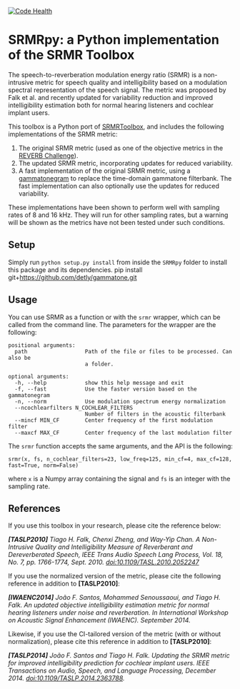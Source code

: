 [![Code Health](https://landscape.io/github/jfsantos/SRMRpy/master/landscape.svg?style=flat)](https://landscape.io/github/jfsantos/SRMRpy/master)

# SRMRpy: a Python implementation of the SRMR Toolbox

The speech-to-reverberation modulation energy ratio (SRMR) is a non-intrusive
metric for speech quality and intelligibility based on a modulation spectral
representation of the speech signal. The metric was proposed by Falk et al.
and recently updated for variability reduction and improved intelligibility
estimation both for normal hearing listeners and cochlear implant users.

This toolbox is a Python port of [SRMRToolbox](https://github.com/MuSAELab/SRMRToolbox), and includes the following implementations of the SRMR metric:

1. The original SRMR metric (used as one of the objective metrics in the [REVERB Challenge](http://reverb2014.dereverberation.com)).
2. The updated SRMR metric, incorporating updates for reduced variability.
3. A fast implementation of the original SRMR metric, using a
[gammatonegram](http://www.ee.columbia.edu/ln/rosa/matlab/gammatonegram/) to
replace the time-domain gammatone filterbank. The fast implementation can also
optionally use the updates for reduced variability.

These implementations have been shown to perform well with sampling rates of 8
and 16 kHz. They will run for other sampling rates, but a warning will be
shown as the metrics have not been tested under such conditions.

## Setup

Simply run `python setup.py install` from inside the `SRMRpy` folder to install this package and its dependencies.
pip install git+https://github.com/detly/gammatone.git

## Usage

You can use SRMR as a function or with the `srmr` wrapper, which can be called from the command line. The parameters for the wrapper are the following:

```
positional arguments:
  path                  Path of the file or files to be processed. Can also be
                        a folder.

optional arguments:
  -h, --help            show this help message and exit
  -f, --fast            Use the faster version based on the gammatonegram
  -n, --norm            Use modulation spectrum energy normalization
  --ncochlearfilters N_COCHLEAR_FILTERS
                        Number of filters in the acoustic filterbank
  --mincf MIN_CF        Center frequency of the first modulation filter
  --maxcf MAX_CF        Center frequency of the last modulation filter
```

The `srmr` function accepts the same arguments, and the API is the following:

```
srmr(x, fs, n_cochlear_filters=23, low_freq=125, min_cf=4, max_cf=128, fast=True, norm=False)
```

where `x` is a Numpy array containing the signal and `fs` is an integer with the sampling rate.

## References

If you use this toolbox in your research, please cite the reference below:

_**[TASLP2010]** Tiago H. Falk, Chenxi Zheng, and Way-Yip Chan. A Non-Intrusive Quality and Intelligibility Measure of Reverberant and Dereverberated Speech, IEEE Trans Audio Speech Lang Process, Vol. 18, No. 7, pp. 1766-1774, Sept. 2010. [doi:10.1109/TASL.2010.2052247](http://dx.doi.org/10.1109/TASL.2010.2052247)_

If you use the normalized version of the metric, please cite the following reference in addition to **[TASLP2010]**:

_**[IWAENC2014]** João F. Santos, Mohammed Senoussaoui, and Tiago H. Falk. An updated objective intelligibility estimation metric for normal hearing listeners under noise and reverberation. In International Workshop on Acoustic Signal Enhancement (IWAENC). September 2014._

Likewise, if you use the CI-tailored version of the metric (with or without normalization), please cite this reference in addition to **[TASLP2010]**:

_**[TASLP2014]** João F. Santos and Tiago H. Falk. Updating the SRMR metric for improved intelligibility prediction for cochlear implant users. IEEE Transactions on Audio, Speech, and Language Processing, December 2014. [doi:10.1109/TASLP.2014.2363788](http://dx.doi.org/doi:10.1109/TASLP.2014.2363788)._
